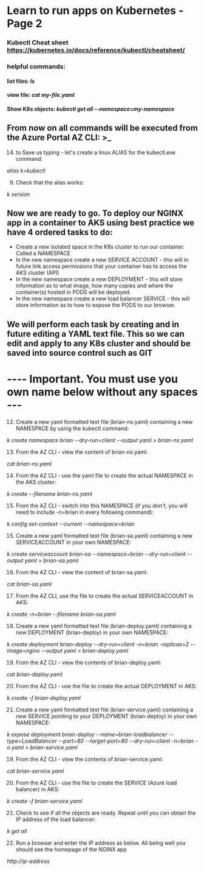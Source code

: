 
# Learn to run apps on Kubernetes - Page 2

### Kubectl Cheat sheet https://kubernetes.io/docs/reference/kubectl/cheatsheet/

### helpful commands:
#### list files: *ls*
#### view file: *cat my-file.yaml*
#### Show K8s objects: *kubectl get all --namespace=my-namespace*

## From now on all commands will be executed from the Azure Portal AZ CLI: >_

14. to Save us typing - let's create a linux ALIAS for the kubectl.exe command:

*alias k=kubectl*

9. Check that the alias works:

*k version*

## Now we are ready to go. To deploy our NGINX app in a container to AKS using best practice we have 4 ordered tasks to do:
- Create a new isolated space in the K8s cluster to run our container. Called a NAMESPACE
- In the new namespace create a new SERVICE ACCOUNT - this will in future link access permissions that your container has to access the AKS cluster (API)
- In the new namespace create a new DEPLOYMENT - this will store information as to what image, how many copies and where the container(s) hosted in PODS will be deployed.
- In the new namespace create a new load balancer SERVICE - this will store information as to how to expose the PODS to our browser.

## We will perform each task by creating and in future editing a YAML text file. This so we can edit and apply to any K8s cluster and should be saved into source control such as GIT 


# ---- Important. You must use you own name below without any spaces ---


12. Create a new yaml formatted text file (brian-ns.yaml) containing a new NAMESPACE by using the kubectl command:

*k create namespace brian --dry-run=client --output yaml > brian-ns.yaml*

13. From the AZ CLI - view the content of brian-ns.yaml:

*cat brian-ns.yaml*

14. From the AZ CLI - use the yaml file to create the actual NAMESPACE in the AKS cluster:

*k create --filename brian-ns.yaml*

15. From the AZ CLI - switch into this NAMESPACE (if you don't, you will need to include -n=brian in every following command):

*k config set-context --current --namespace=brian*

15. Create a new yaml formatted text file (brian-sa.yaml) containing a new SERVICEACCOUNT in your own NAMESPACE: 

*k create serviceaccount brian-sa --namespace=brian --dry-run=client --output yaml > brian-sa.yaml*

16. From the AZ CLI - view the content of brian-sa.yaml:

*cat brian-sa.yaml*

17. From the AZ CLI, use the file to create the actual SERVICEACCOUNT in AKS:

*k create -n=brian --filename brian-sa.yaml*

18. Create a new yaml formatted text file (brian-deploy.yaml) containing a new DEPLOYMENT (brian-deploy) in your own NAMESPACE: 

*k create deployment brian-deploy --dry-run=client -n=brian -replicas=2 --image=nginx --output yaml > brian-deploy.yaml*

19. From the AZ CLI - view the contents of brian-deploy.yaml:

*cat brian-deploy.yaml*

20. From the AZ CLI - use the file to create the actual DEPLOYMENT in AKS:

*k create -f brian-deploy.yaml*

21. Create a new yaml formatted text file (brian-service.yaml) containing a new SERVICE pointing to your DEPLOYMENT (brian-deploy) in your own NAMESPACE:

*k expose deployment brian-deploy --name=brian-loadbalancer --type=LoadBalancer --port=80 --target-port=80 --dry-run=client -n=brian -o yaml > brian-service.yaml*

19. From the AZ CLI - view the contents of brian-service.yaml:

*cat brian-service.yaml*

20. From the AZ CLI - use the file to create the SERVICE (Azure load balancer) in AKS:

*k create -f brian-service.yaml*

21. Check to see if all the objects are ready. Repeat until you can obtain the IP address of the load balancer: 

*k get all*

22. Run a browser and enter the IP address as below. All being well you should see the homepage of the NGINX app 

*http://ip-address*







    






